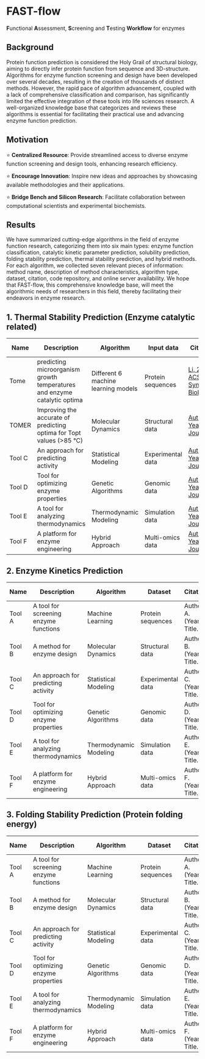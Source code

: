 # FAST-flow
**F**unctional **A**ssessment, **S**creening and **T**esting **Workflow** for enzymes

## Background
Protein function prediction is considered the Holy Grail of structural biology, aiming to directly infer protein function from sequence and 3D-structure. Algorithms for enzyme function screening and design have been developed over several decades, resulting in the creation of thousands of distinct methods. However, the rapid pace of algorithm advancement, coupled with a lack of comprehensive classification and comparison, has significantly limited the effective integration of these tools into life sciences research. A well-organized knowledge base that categorizes and reviews these algorithms is essential for facilitating their practical use and advancing enzyme function prediction.

## Motivation
⭐ **Centralized Resource**: Provide streamlined access to diverse enzyme function screening and design tools, enhancing research efficiency.

⭐ **Encourage Innovation**: Inspire new ideas and approaches by showcasing available methodologies and their applications.

⭐ **Bridge Bench and Silicon Research**: Facilitate collaboration between computational scientists and experimental biochemists.

## Results
We have summarized cutting-edge algorithms in the field of enzyme function research, categorizing them into six main types: enzyme function classification, catalytic kinetic parameter prediction, solubility prediction, folding stability prediction, thermal stability prediction, and hybrid methods. For each algorithm, we collected seven relevant pieces of information: method name, description of method characteristics, algorithm type, dataset, citation, code repository, and online server availability. We hope that FAST-flow, this comprehensive knowledge base, will meet the algorithmic needs of researchers in this field, thereby facilitating their endeavors in enzyme research.

## 1. Thermal Stability Prediction (Enzyme catalytic related)
| Name          | Description                          | Algorithm      | Input data              | Citation                    | Repository                    | Web Server           |
|---------------|--------------------------------------|---------------------|------------------------|-----------------------------|----------------------------------------|----------------------|
| Tome | predicting microorganism growth temperatures and enzyme catalytic optima | Different 6 machine learning models | Protein sequences       | [Li, 2019, ACS Synthetic Biology](https://pubs.acs.org/doi/full/10.1021/acssynbio.9b00099)  | [GitHub](https://github.com/EngqvistLab/Tome)  | Not aviliable|
| TOMER | Improving the accurate of predicting optima for Topt values (>85 °C)| Molecular Dynamics    | Structural data         | [Author, Year, Journal](http://example.com)  | [Link to Tool B](http://example.com)  | No                   |
| Tool C        | An approach for predicting activity   | Statistical Modeling  | Experimental data       | [Author, Year, Journal](http://example.com)  | [Link to Tool C](http://example.com)  | [Tool C Web Server](http://example.com) |
| Tool D        | Tool for optimizing enzyme properties | Genetic Algorithms    | Genomic data           | [Author, Year, Journal](http://example.com)  | [Link to Tool D](http://example.com)  | No                   |
| Tool E        | A tool for analyzing thermodynamics   | Thermodynamic Modeling| Simulation data         | [Author, Year, Journal](http://example.com)  | [Link to Tool E](http://example.com)  | [Tool E Web Server](http://example.com) |
| Tool F        | A platform for enzyme engineering      | Hybrid Approach       | Multi-omics data       | [Author, Year, Journal](http://example.com)  | [Link to Tool F](http://example.com)  | No                   |

## 2. Enzyme Kinetics Prediction
| Name          | Description                          | Algorithm      | Dataset              | Citation                    | Repository                     | Web Server           |
|---------------|--------------------------------------|---------------------|------------------------|-----------------------------|----------------------------------------|----------------------|
| Tool A        | A tool for screening enzyme functions| Machine Learning     | Protein sequences       | Author A. (Year). Title.  | [Link to Tool A](http://example.com)  | [Tool A Web Server](http://example.com) |
| Tool B        | A method for enzyme design           | Molecular Dynamics    | Structural data         | Author B. (Year). Title.  | [Link to Tool B](http://example.com)  | No                   |
| Tool C        | An approach for predicting activity   | Statistical Modeling  | Experimental data       | Author C. (Year). Title.  | [Link to Tool C](http://example.com)  | [Tool C Web Server](http://example.com) |
| Tool D        | Tool for optimizing enzyme properties | Genetic Algorithms    | Genomic data           | Author D. (Year). Title.  | [Link to Tool D](http://example.com)  | No                   |
| Tool E        | A tool for analyzing thermodynamics   | Thermodynamic Modeling| Simulation data         | Author E. (Year). Title.  | [Link to Tool E](http://example.com)  | [Tool E Web Server](http://example.com) |
| Tool F        | A platform for enzyme engineering      | Hybrid Approach       | Multi-omics data       | Author F. (Year). Title.  | [Link to Tool F](http://example.com)  | No                   |

## 3. Folding Stability Prediction (Protein folding energy)
| Name          | Description                          | Algorithm      | Dataset              | Citation                    | Repository                        | Web Server           |
|---------------|--------------------------------------|---------------------|------------------------|-----------------------------|----------------------------------------|----------------------|
| Tool A        | A tool for screening enzyme functions| Machine Learning     | Protein sequences       | Author A. (Year). Title.  | [Link to Tool A](http://example.com)  | [Tool A Web Server](http://example.com) |
| Tool B        | A method for enzyme design           | Molecular Dynamics    | Structural data         | Author B. (Year). Title.  | [Link to Tool B](http://example.com)  | No                   |
| Tool C        | An approach for predicting activity   | Statistical Modeling  | Experimental data       | Author C. (Year). Title.  | [Link to Tool C](http://example.com)  | [Tool C Web Server](http://example.com) |
| Tool D        | Tool for optimizing enzyme properties | Genetic Algorithms    | Genomic data           | Author D. (Year). Title.  | [Link to Tool D](http://example.com)  | No                   |
| Tool E        | A tool for analyzing thermodynamics   | Thermodynamic Modeling| Simulation data         | Author E. (Year). Title.  | [Link to Tool E](http://example.com)  | [Tool E Web Server](http://example.com) |
| Tool F        | A platform for enzyme engineering      | Hybrid Approach       | Multi-omics data       | Author F. (Year). Title.  | [Link to Tool F](http://example.com)  | No                   |
